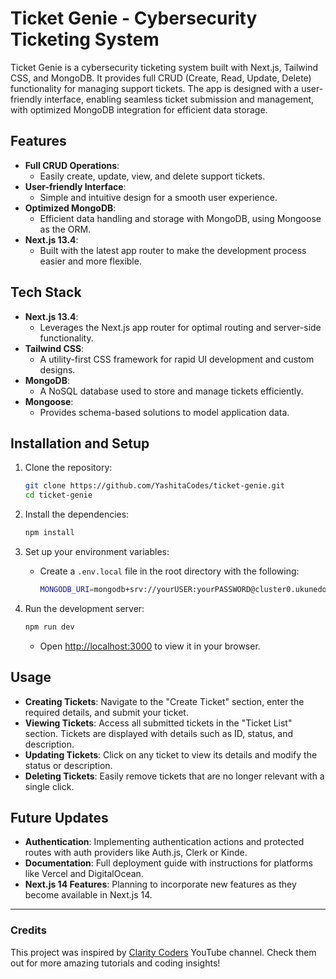 # Ticket Genie - Cybersecurity Ticketing System

Ticket Genie is a cybersecurity ticketing system built with Next.js, Tailwind CSS, and MongoDB. It provides full CRUD (Create, Read, Update, Delete) functionality for managing support tickets. The app is designed with a user-friendly interface, enabling seamless ticket submission and management, with optimized MongoDB integration for efficient data storage.

## Features
- **Full CRUD Operations**: 
  - Easily create, update, view, and delete support tickets.
- **User-friendly Interface**: 
  - Simple and intuitive design for a smooth user experience.
- **Optimized MongoDB**: 
  - Efficient data handling and storage with MongoDB, using Mongoose as the ORM.
- **Next.js 13.4**:
  - Built with the latest app router to make the development process easier and more flexible.

## Tech Stack
- **Next.js 13.4**: 
  - Leverages the Next.js app router for optimal routing and server-side functionality.
- **Tailwind CSS**: 
  - A utility-first CSS framework for rapid UI development and custom designs.
- **MongoDB**: 
  - A NoSQL database used to store and manage tickets efficiently.
- **Mongoose**: 
  - Provides schema-based solutions to model application data.

## Installation and Setup

1. Clone the repository:
    ```bash
    git clone https://github.com/YashitaCodes/ticket-genie.git
    cd ticket-genie
    ```

2. Install the dependencies:
    ```bash
    npm install
    ```

3. Set up your environment variables:
   - Create a `.env.local` file in the root directory with the following:
     ```bash
     MONGODB_URI=mongodb+srv://yourUSER:yourPASSWORD@cluster0.ukunedo.mongodb.net/MondayClone
     ```

4. Run the development server:
    ```bash
    npm run dev
    ```

   - Open [http://localhost:3000](http://localhost:3000) to view it in your browser.

## Usage

- **Creating Tickets**: Navigate to the "Create Ticket" section, enter the required details, and submit your ticket.
- **Viewing Tickets**: Access all submitted tickets in the "Ticket List" section. Tickets are displayed with details such as ID, status, and description.
- **Updating Tickets**: Click on any ticket to view its details and modify the status or description.
- **Deleting Tickets**: Easily remove tickets that are no longer relevant with a single click.

## Future Updates
- **Authentication**: Implementing authentication actions and protected routes with auth providers like Auth.js, Clerk or Kinde.
- **Documentation**: Full deployment guide with instructions for platforms like Vercel and DigitalOcean.
- **Next.js 14 Features**: Planning to incorporate new features as they become available in Next.js 14.

---

### Credits
This project was inspired by [Clarity Coders](https://www.youtube.com/claritycoders) YouTube channel. Check them out for more amazing tutorials and coding insights!